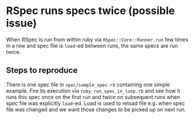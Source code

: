 RSpec runs specs twice (possible issue)
==

When RSpec is run from within ruby via `RSpec::Core::Runner.run` few times in a row and spec file is `load`-ed between runs, the same specs are run twice. 


Steps to reproduce
--

There is one spec file in `spec/sample_spec.rb` containing one simple example. Fire its execution via `ruby run_spec_in_loop.rb` and see how it runs this spec once on the first run and twice on subsequent runs when spec file was explicitly `load`-ed. Load is used to reload file e.g. when spec file was changed and we want those changes to be picked up on next run.